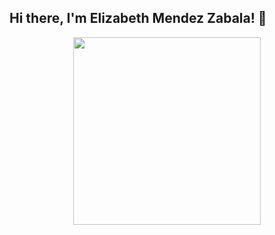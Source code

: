 ## Hi there, I'm Elizabeth Mendez Zabala! 👋

<div id="header" align="center">
  <img src="https://i.giphy.com/media/v1.Y2lkPTc5MGI3NjExbnh4Nm5hdzljMjB4NW85NjQydHRvMXViaDkydHhwNHpjZGpwYmhmOSZlcD12MV9pbnRlcm5hbF9naWZfYnlfaWQmY3Q9Zw/L1R1tvI9svkIWwpVYr/giphy.gif" width="300"/>
</div>
